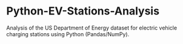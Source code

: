 # Python-EV-Stations-Analysis
Analysis of the US Department of Energy dataset for electric vehicle charging stations using Python (Pandas/NumPy).
